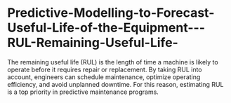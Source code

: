 # Predictive-Modelling-to-Forecast-Useful-Life-of-the-Equipment---RUL-Remaining-Useful-Life-
The remaining useful life (RUL) is the length of time a machine is likely to operate before it requires repair or replacement. By taking RUL into account, engineers can schedule maintenance, optimize operating efficiency, and avoid unplanned downtime. For this reason, estimating RUL is a top priority in predictive maintenance programs.
